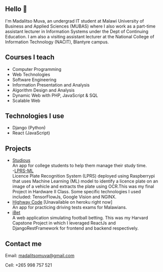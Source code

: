 ## Hello 👋

<!--
**v2-kaj/v2-kaj** is a ✨ _special_ ✨ repository because its `README.md` (this file) appears on your GitHub profile.

Here are some ideas to get you started:

- 🔭 I’m currently working on ...
- 🌱 I’m currently learning ...
- 👯 I’m looking to collaborate on ...
- 🤔 I’m looking for help with ...
- 💬 Ask me about ...
- 📫 How to reach me: ...
- 😄 Pronouns: ...
- ⚡ Fun fact: ...
-->
I'm Madalitso Muva, an undergrad IT student at Malawi University of Business and Applied Sciences (MUBAS) where I also work as a part-time assistant lecturer in Information Systems under the Dept of Continuing Education. I am also a visiting assistant lecturer at the National College of Information Technology (NACIT), Blantyre campus.

## Courses I teach
- Computer Programming
- Web Technologies
- Software Engineering
- Information Presentation and Analysis
- Algorithm Design and Analysis
- Dynamic Web with PHP, JavaScript & SQL
- Scalable Web

## Technologies I use
- Django (Python)
- React (JavaScript)

## Projects
- [Studious](https://studious-io-on-docker.herokuapp.com/) <br>
An app for college students to help them manage their study time.<br>
-[LPRS-ML](http://localhost)<br>
Licence Plate Recognition System (LPRS) deployed using Raspberrypi that uses Machine Learning (ML) model to identify a licence plate on an image of a vehicle and extracts the plate using OCR.This was my final Project in Hardware II Class. Some specific technologies I used included: TensorFlowJs, Google Vision and NGINX. <br> 
- [Highway Code](https://highwaycode.herokuapp.com/) [Unavailable on heroku right now] <br>
An app for practicing driving tests exams for Malawians.
- [iBet](https://localhost) <br>
A web application simulating football betting. This was my Harvard Capstone Project in which I leveraged ReactJs and DjangoRestFramework for frontend and backend respectively. 


## Contact me
Email: madalitsomuva@gmail.com<br>

Cell: +265 998 757 521
